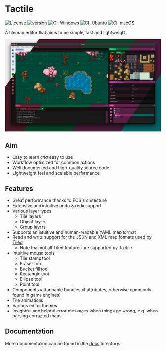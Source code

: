 # Tactile

[![License](https://img.shields.io/badge/license-GPL3-blue.svg)](https://opensource.org/licenses/GPL-3.0)
[![version](https://img.shields.io/github/v/release/albin-johansson/tactile)](https://github.com/albin-johansson/tactile/releases)
[![CI: Windows](https://github.com/albin-johansson/tactile/actions/workflows/windows.yml/badge.svg?branch=dev)](https://github.com/albin-johansson/tactile/actions/workflows/windows.yml)
[![CI: Ubuntu](https://github.com/albin-johansson/tactile/actions/workflows/ubuntu.yml/badge.svg?branch=dev)](https://github.com/albin-johansson/tactile/actions/workflows/ubuntu.yml)
[![CI: macOS](https://github.com/albin-johansson/tactile/actions/workflows/macos.yml/badge.svg?branch=dev)](https://github.com/albin-johansson/tactile/actions/workflows/macos.yml)

A tilemap editor that aims to be simple, fast and lightweight.

![Splash](meta/splash/splash-0.3.0.png)

## Aim

* Easy to learn *and* easy to use
* Workflow optimized for common actions
* Well documented and high-quality source code
* Lightweight feel and scalable performance

## Features

* Great performance thanks to ECS architecture
* Extensive and intuitive undo & redo support
* Various layer types
  * Tile layers
  * Object layers
  * Group layers
* Supports an intuitive and human-readable YAML map format
* Read and write support for the JSON and XML map formats used by [Tiled](https://www.mapeditor.org/)
  * Note that not all Tiled features are supported by Tactile
* Intuitive mouse tools
  * Tile stamp tool
  * Eraser tool
  * Bucket fill tool
  * Rectangle tool
  * Ellipse tool
  * Point tool
* Components (attachable bundles of attributes, otherwise commonly found in game engines)
* Tile animations
* Various editor themes
* Insightful and helpful error messages when things go wrong, e.g. when parsing corrupted maps

## Documentation

More documentation can be found in the [docs](./docs) directory.
